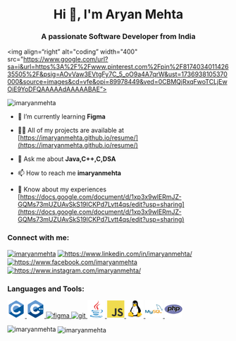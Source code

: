 <h1 align="center">Hi 👋, I'm Aryan Mehta</h1>
<h3 align="center">A passionate Software Developer from India</h3>

<img align=“right” alt="coding” width="400" src="https://www.google.com/url?sa=i&url=https%3A%2F%2Fwww.pinterest.com%2Fpin%2F817403401142635505%2F&psig=AOvVaw3EVtgFy7C_5_oO9a4A7qrW&ust=1736938105370000&source=images&cd=vfe&opi=89978449&ved=0CBMQjRxqFwoTCLjEwOiE9YoDFQAAAAAdAAAAABAE”>

<p align="left"> <img src="https://komarev.com/ghpvc/?username=imaryanmehta&label=Profile%20views&color=0e75b6&style=flat" alt="imaryanmehta" /> </p>

- 🌱 I’m currently learning **Figma**

- 👨‍💻 All of my projects are available at [https://imaryanmehta.github.io/resume/](https://imaryanmehta.github.io/resume/)

- 💬 Ask me about **Java,C++,C,DSA**

- 📫 How to reach me **imaryanmehta**

- 📄 Know about my experiences [https://docs.google.com/document/d/1xp3x9wlERmJZ-GQMs73mUZUAvSkS19lCKPd7Lvtt4qs/edit?usp=sharing](https://docs.google.com/document/d/1xp3x9wlERmJZ-GQMs73mUZUAvSkS19lCKPd7Lvtt4qs/edit?usp=sharing)

<h3 align="left">Connect with me:</h3>
<p align="left">
<a href="https://twitter.com/imaryanmehta" target="blank"><img align="center" src="https://raw.githubusercontent.com/rahuldkjain/github-profile-readme-generator/master/src/images/icons/Social/twitter.svg" alt="imaryanmehta" height="30" width="40" /></a>
<a href="https://linkedin.com/in/https://www.linkedin.com/in/imaryanmehta/" target="blank"><img align="center" src="https://raw.githubusercontent.com/rahuldkjain/github-profile-readme-generator/master/src/images/icons/Social/linked-in-alt.svg" alt="https://www.linkedin.com/in/imaryanmehta/" height="30" width="40" /></a>
<a href="https://fb.com/https://www.facebook.com/imaryanmehta" target="blank"><img align="center" src="https://raw.githubusercontent.com/rahuldkjain/github-profile-readme-generator/master/src/images/icons/Social/facebook.svg" alt="https://www.facebook.com/imaryanmehta" height="30" width="40" /></a>
<a href="https://instagram.com/https://www.instagram.com/imaryanmehta/" target="blank"><img align="center" src="https://raw.githubusercontent.com/rahuldkjain/github-profile-readme-generator/master/src/images/icons/Social/instagram.svg" alt="https://www.instagram.com/imaryanmehta/" height="30" width="40" /></a>
</p>

<h3 align="left">Languages and Tools:</h3>
<p align="left"> <a href="https://www.cprogramming.com/" target="_blank" rel="noreferrer"> <img src="https://raw.githubusercontent.com/devicons/devicon/master/icons/c/c-original.svg" alt="c" width="40" height="40"/> </a> <a href="https://www.w3schools.com/cpp/" target="_blank" rel="noreferrer"> <img src="https://raw.githubusercontent.com/devicons/devicon/master/icons/cplusplus/cplusplus-original.svg" alt="cplusplus" width="40" height="40"/> </a> <a href="https://www.figma.com/" target="_blank" rel="noreferrer"> <img src="https://www.vectorlogo.zone/logos/figma/figma-icon.svg" alt="figma" width="40" height="40"/> </a> <a href="https://git-scm.com/" target="_blank" rel="noreferrer"> <img src="https://www.vectorlogo.zone/logos/git-scm/git-scm-icon.svg" alt="git" width="40" height="40"/> </a> <a href="https://www.java.com" target="_blank" rel="noreferrer"> <img src="https://raw.githubusercontent.com/devicons/devicon/master/icons/java/java-original.svg" alt="java" width="40" height="40"/> </a> <a href="https://developer.mozilla.org/en-US/docs/Web/JavaScript" target="_blank" rel="noreferrer"> <img src="https://raw.githubusercontent.com/devicons/devicon/master/icons/javascript/javascript-original.svg" alt="javascript" width="40" height="40"/> </a> <a href="https://www.linux.org/" target="_blank" rel="noreferrer"> <img src="https://raw.githubusercontent.com/devicons/devicon/master/icons/linux/linux-original.svg" alt="linux" width="40" height="40"/> </a> <a href="https://www.mysql.com/" target="_blank" rel="noreferrer"> <img src="https://raw.githubusercontent.com/devicons/devicon/master/icons/mysql/mysql-original-wordmark.svg" alt="mysql" width="40" height="40"/> </a> <a href="https://www.php.net" target="_blank" rel="noreferrer"> <img src="https://raw.githubusercontent.com/devicons/devicon/master/icons/php/php-original.svg" alt="php" width="40" height="40"/> </a> </p>

<p><img align="left" src="https://github-readme-stats.vercel.app/api/top-langs?username=imaryanmehta&show_icons=true&locale=en&layout=compact" alt="imaryanmehta" /></p>

<p>&nbsp;<img align="center" src="https://github-readme-stats.vercel.app/api?username=imaryanmehta&show_icons=true&locale=en" alt="imaryanmehta" /></p>
